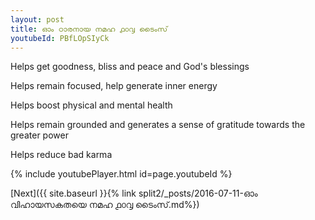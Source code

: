 ```yaml
---
layout: post
title: ഓം ഠാരനായ നമഹ ൧൦൮ ടൈംസ്
youtubeId: PBfLOpSIyCk
---
```

 
 
Helps get goodness, bliss and peace and God's blessings
 
Helps remain focused, help generate inner energy 
 
Helps boost physical and mental health 
 
Helps remain grounded and generates a sense of gratitude towards the greater power 
 
Helps reduce bad karma
 
 
 
 


{% include youtubePlayer.html id=page.youtubeId %}
 
[Next]({{ site.baseurl }}{% link  split2/_posts/2016-07-11-ഓം വിഹായസകതയെ നമഹ ൧൦൮ ടൈംസ്.md%})
 
